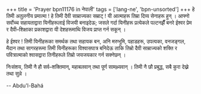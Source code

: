 +++
title = 'Prayer bpn11176 in नेपाली'
tags = ['lang-ne', 'bpn-unsorted']
+++
हे तिमी अतुलनीय प्रमात्मा ! हे तिमी दैवी साम्राज्यका सम्राट् ! यी आत्माहरू तिम्रा दिव्य सेनाहरू हुन् । आफ्नो सर्वोच्च सहायताद्वारा यिनीहरूलाई विजयी बनाइदेऊ; जसले गर्दा यिनीहरू प्रत्येकले पल्टनझैँ बनरे ईश्वर प्रेम र दैवी–शिक्षाका प्रकाशद्वारा यी देशहरूमाथि विजय प्राप्त गर्न सकून् । 

हे ईश्वर ! तिमी यिनीहरूका समर्थक तथा सहायक बन, अनि मरुभूमि, पहाडहरू, उपत्यका, वनजङ्गल, मैदान तथा सागरहरूमा तिमी यिनीहरूका विश्वासपात्र बनिदेऊ ताकि तिम्रो दैवी साम्राज्यको शक्ति र पवित्रात्माको श्वासद्वारा तिनीहरूले तिम्रो जयजयकार गर्न सक्नेछन् । 

निःसंशय, तिमी नै हौ सर्व–शक्तिमान्, महाबलवान् तथा पूर्ण सामथ्र्यवान् । तिमी नै छौ प्रबुद्ध, सबै कुरा देख्ने तथा सुन्ने ।

-- Abdu'l-Bahá
